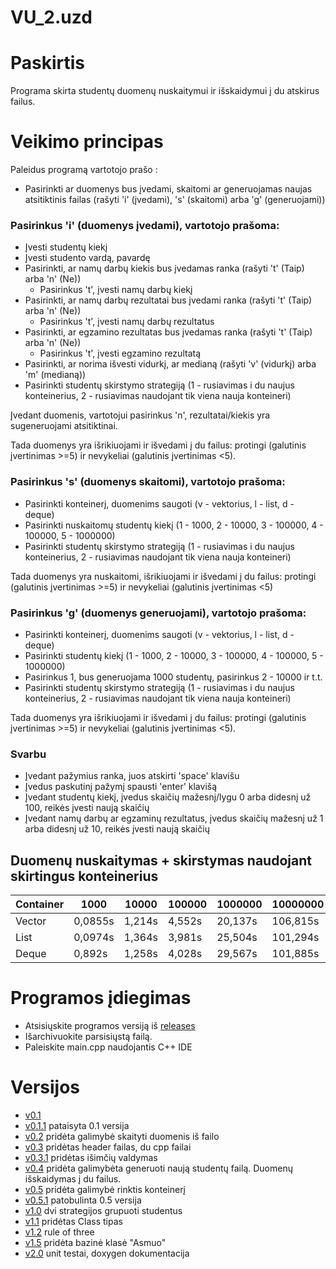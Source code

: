 # VU_2.uzd

# Paskirtis
Programa skirta studentų duomenų nuskaitymui ir išskaidymui į du atskirus failus.

# Veikimo principas
Paleidus programą vartotojo prašo :
- Pasirinkti ar duomenys bus įvedami, skaitomi ar generuojamas naujas atsitiktinis failas (rašyti 'i' (įvedami), 's' (skaitomi) arba 'g' (generuojami)) 

### Pasirinkus 'i' (duomenys įvedami), vartotojo prašoma:
- Įvesti studentų kiekį 
- Įvesti studento vardą, pavardę
- Pasirinkti, ar namų darbų kiekis bus įvedamas ranka (rašyti 't' (Taip) arba 'n' (Ne))
  - Pasirinkus 't', įvesti namų darbų kiekį
- Pasirinkti, ar namų darbų rezultatai bus įvedami ranka (rašyti 't' (Taip) arba 'n' (Ne))
  - Pasirinkus 't', įvesti namų darbų rezultatus
- Pasirinkti, ar egzamino rezultatas bus įvedamas ranka (rašyti 't' (Taip) arba 'n' (Ne))
  - Pasirinkus 't', įvesti egzamino rezultatą
- Pasirinkti, ar norima išvesti vidurkį, ar medianą (rašyti 'v' (vidurkį) arba 'm' (medianą))
- Pasirinkti studentų skirstymo strategiją (1 - rusiavimas i du naujus konteinerius, 2 - rusiavimas naudojant tik viena nauja konteineri)


Įvedant duomenis, vartotojui pasirinkus 'n', rezultatai/kiekis yra sugeneruojami atsitiktinai. 

Tada duomenys yra išrikiuojami ir išvedami į du failus: protingi (galutinis įvertinimas >=5) ir nevykeliai (galutinis įvertinimas <5).

### Pasirinkus 's' (duomenys skaitomi), vartotojo prašoma:
- Pasirinkti konteinerį, duomenims saugoti (v - vektorius, l - list, d - deque)
- Pasirinkti nuskaitomų studentų kiekį (1 - 1000, 2 - 10000, 3 - 100000, 4 - 100000, 5 - 1000000)
- Pasirinkti studentų skirstymo strategiją (1 - rusiavimas i du naujus konteinerius, 2 - rusiavimas naudojant tik viena nauja konteineri)

Tada duomenys yra nuskaitomi, išrikiuojami ir išvedami į du failus: protingi (galutinis įvertinimas >=5) ir nevykeliai (galutinis įvertinimas <5)

### Pasirinkus 'g' (duomenys generuojami), vartotojo prašoma: 
- Pasirinkti konteinerį, duomenims saugoti (v - vektorius, l - list, d - deque)
- Pasirinkti studentų kiekį (1 - 1000, 2 - 10000, 3 - 100000, 4 - 100000, 5 - 1000000)
- Pasirinkus 1, bus generuojama 1000 studentų, pasirinkus 2 - 10000 ir t.t.
- Pasirinkti studentų skirstymo strategiją (1 - rusiavimas i du naujus konteinerius, 2 - rusiavimas naudojant tik viena nauja konteineri)

Tada duomenys yra išrikiuojami ir išvedami į du failus: protingi (galutinis įvertinimas >=5) ir nevykeliai (galutinis įvertinimas <5).

### Svarbu
- Įvedant pažymius ranka, juos atskirti 'space' klavišu
- Įvedus paskutinį pažymį spausti 'enter' klavišą
- Įvedant studentų kiekį, įvedus skaičių mažesnį/lygu 0 arba didesnį už 100, reikės įvesti naują skaičių
- Įvedant namų darbų ar egzaminų rezultatus, įvedus skaičių mažesnį už 1 arba didesnį už 10, reikės įvesti naują skaičių


## Duomenų nuskaitymas + skirstymas naudojant skirtingus konteinerius
| Container | 1000 | 10000 | 100000 | 1000000 | 10000000 |
| --- | --- | --- | --- | --- | ---|
| Vector | 0,0855s | 1,214s | 4,552s | 20,137s | 106,815s |
| List | 0,0974s | 1,364s | 3,981s | 25,504s | 101,294s |
| Deque | 0,892s | 1,258s | 4,028s | 29,567s | 101,885s|

# Programos įdiegimas
- Atsisiųskite programos versiją iš [releases](https://github.com/gabijagleiz/VU_2.uzd/releases)
- Išarchivuokite parsisiųstą failą.
- Paleiskite main.cpp naudojantis C++ IDE

# Versijos
- [v0.1](https://github.com/gabijagleiz/VU_2.uzd/releases/tag/v0.1)
- [v0.1.1](https://github.com/gabijagleiz/VU_2.uzd/releases/tag/v.1.1) pataisyta 0.1 versija
- [v0.2](https://github.com/gabijagleiz/VU_2.uzd/releases/tag/v0.2) pridėta galimybė skaityti duomenis iš failo
- [v0.3](https://github.com/gabijagleiz/VU_2.uzd/releases/tag/v0.3) pridėtas header failas, du cpp failai
- [v0.3.1](https://github.com/gabijagleiz/VU_2.uzd/releases/tag/v0.3.1) pridėtas išimčių valdymas
- [v0.4](https://github.com/gabijagleiz/VU_2.uzd/releases/tag/v0.4) pridėta galimybėta generuoti naują studentų failą. Duomenų išskaidymas į du failus.
- [v0.5](https://github.com/gabijagleiz/VU_2.uzd/releases/tag/v0.5) pridėta galimybė rinktis konteinerį
- [v0.5.1](https://github.com/gabijagleiz/VU_2.uzd/releases/tag/v0.5.1) patobulinta 0.5 versija
- [v1.0](https://github.com/gabijagleiz/VU_2.uzd/releases/tag/v0.1) dvi strategijos grupuoti studentus
- [v1.1](https://github.com/gabijagleiz/VU_2.2uzd/releases/tag/v1.1) pridėtas Class tipas
- [v1.2](https://github.com/gabijagleiz/VU_2.2uzd/releases/tag/v1.2) rule of three
- [v1.5](https://github.com/gabijagleiz/VU_2.2uzd/releases/tag/v1.5) pridėta bazinė klasė "Asmuo"
- [v2.0](https://github.com/gabijagleiz/VU_2.2uzd/releases/tag/v2.0) unit testai, doxygen dokumentacija
